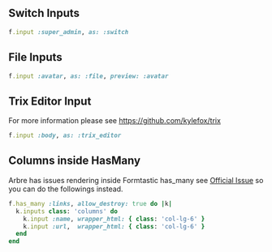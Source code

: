 ## Switch Inputs
```ruby
f.input :super_admin, as: :switch
```

## File Inputs
```ruby
f.input :avatar, as: :file, preview: :avatar
```

## Trix Editor Input
For more information please see https://github.com/kylefox/trix
```ruby
f.input :body, as: :trix_editor
```

## Columns inside HasMany
Arbre has issues rendering inside Formtastic has_many see [Official Issue](https://github.com/activeadmin/activeadmin/issues/4043) so you can do the followings instead.
```ruby
f.has_many :links, allow_destroy: true do |k|
  k.inputs class: 'columns' do
    k.input :name, wrapper_html: { class: 'col-lg-6' }
    k.input :url,  wrapper_html: { class: 'col-lg-6' }
  end
end
```
